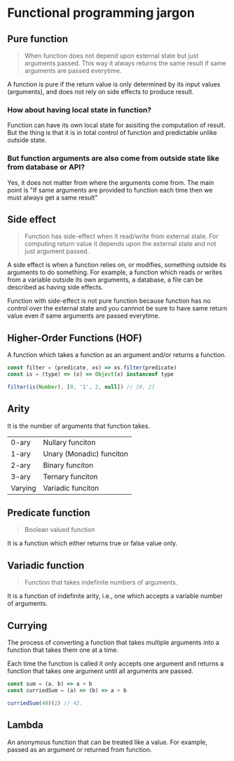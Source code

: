 # Functional programming jargon

## Pure function

> When function does not depend upon external state but just arguments passed. This way it always returns the same result if same arguments are passed everytime.

A function is pure if the return value is only determined by its input values (arguments), and does not rely on side effects to produce result.

### How about having local state in function?

Function can have its own local state for asisiting the computation of result. But the thing is that it is in total control of function and predictable unlike outside state.

### But function arguments are also come from outside state like from database or API?

Yes, it does not matter from where the arguments come from. The main point is "If same arguments are provided to function each time then we must always get a same result"

## Side effect

> Function has side-effect when it read/write from external state. For computing return value it depends upon the external state and not just argument passed.

A side effect is when a function relies on, or modifies, something outside its arguments to do something. For example, a function which reads or writes from a variable outside its own arguments, a database, a file can be described as having side effects.

Function with side-effect is not pure function because function has no control over the external state and you cannnot be sure to have same return value even if same arguments are passed everytime.

## Higher-Order Functions (HOF)

A function which takes a function as an argument and/or returns a function.

```js
const filter = (predicate, xs) => xs.filter(predicate)
const is = (type) => (x) => Object(x) instanceof type

filter(is(Number), [0, '1', 2, null]) // [0, 2]
```

## Arity

It is the number of arguments that function takes.

|         |                          |
|---------|--------------------------|
| 0-ary   | Nullary funciton         |
| 1-ary   | Unary (Monadic) funciton |
| 2-ary   | Binary funciton          |
| 3-ary   | Ternary funciton         |
| Varying | Variadic funciton        |

## Predicate function

> Boolean valued function

It is a function which either returns true or false value only.

## Variadic function

> Function that takes indefinite numbers of arguments.

It is a function of indefinite arity, i.e., one which accepts a variable number of arguments.

## Currying

The process of converting a function that takes multiple arguments into a function that takes them one at a time.

Each time the function is called it only accepts one argument and returns a function that takes one argument until all arguments are passed.

```js
const sum = (a, b) => a + b
const curriedSum = (a) => (b) => a + b

curriedSum(40)(2) // 42.
```

## Lambda

An anonymous function that can be treated like a value. For example, passed as an argument or returned from function.
